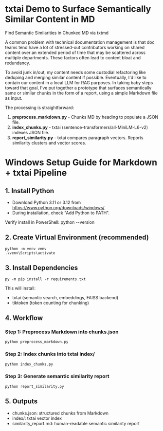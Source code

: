 # txtai Demo to Surface Semantically Similar Content in MD 
Find Semantic Similarities in Chunked MD via txtmd

A common problem with technical documentation management is that doc teams tend have a lot of stressed-out contributors working on shared content over an extended period of time that may be scattered across multiple departments. These factors often lead to content bloat and redundancy. 

To avoid junk in/out, my content needs some custodial refactoring like deduping and merging similar content if possible. Eventually, I'd like to contain our content in a local LLM for RAG purposes. In taking baby steps toward that goal, I've put together a prototype that surfaces semantically same or similar chunks in the form of a report, using a simple Markdown file as input.

The processing is straightforward:

1. **preprocess_markdown.py** - Chunks MD by heading to populate a JSON file.
2. **index_chunks.py** - txtai (sentence-transformers/all-MiniLM-L6-v2) indexes JSON file.
3. **report_similarity.py** - txtai compares paragraph vectors. Reports similarity clusters and vector scores.

# Windows Setup Guide for Markdown + txtai Pipeline

## 1. Install Python
- Download Python 3.11 or 3.12 from https://www.python.org/downloads/windows/
- During installation, check "Add Python to PATH".

Verify install in PowerShell:
    python --version

## 2. Create Virtual Environment (recommended)
    python -m venv venv
    .\venv\Scripts\activate

## 3. Install Dependencies
    py -m pip install -r requirements.txt

This will install:
- txtai (semantic search, embeddings, FAISS backend)
- tiktoken (token counting for chunking)

## 4. Workflow
### Step 1: Preprocess Markdown into chunks.json
    python preprocess_markdown.py

### Step 2: Index chunks into txtai index/
    python index_chunks.py

### Step 3: Generate semantic similarity report
    python report_similarity.py

## 5. Outputs
- chunks.json: structured chunks from Markdown
- index/: txtai vector index
- similarity_report.md: human-readable semantic similarity report
